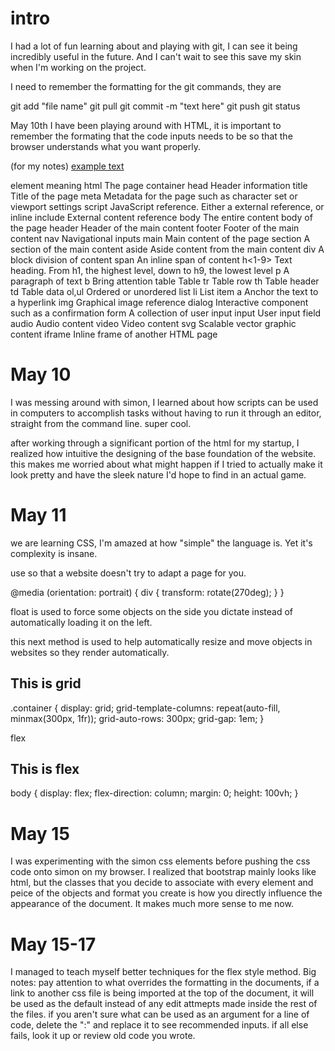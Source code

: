 # intro

I had a lot of fun learning about and playing with git, I can see it being incredibly useful in the future. And I can't wait to see this save
my skin when I'm working on the project.

I need to remember the formatting for the git commands, they are

git add "file name"
git pull
git commit -m "text here"
git push
git status


May 10th
I have been playing around with HTML, it is important to remember the formating that the code inputs needs to be so that the browser understands what you want properly.

(for my notes) <a href="link.here"> example text </a>

element	meaning
html	The page container
head	Header information
title	Title of the page
meta	Metadata for the page such as character set or viewport settings
script	JavaScript reference. Either a external reference, or inline
include	External content reference
body	The entire content body of the page
header	Header of the main content
footer	Footer of the main content
nav	Navigational inputs
main	Main content of the page
section	A section of the main content
aside	Aside content from the main content
div	A block division of content
span	An inline span of content
h<1-9>	Text heading. From h1, the highest level, down to h9, the lowest level
p	A paragraph of text
b	Bring attention
table	Table
tr	Table row
th	Table header
td	Table data
ol,ul	Ordered or unordered list
li	List item
a	Anchor the text to a hyperlink
img	Graphical image reference
dialog	Interactive component such as a confirmation
form	A collection of user input
input	User input field
audio	Audio content
video	Video content
svg	Scalable vector graphic content
iframe	Inline frame of another HTML page

# May 10

I was messing around with simon, I learned about how scripts can be used in computers to accomplish tasks without having to run it through an editor, straight from the command line. super cool.

after working through a significant portion of the html for my startup, I realized how intuitive the designing of the base foundation of the website.
this makes me worried about what might happen if I tried to actually make it look pretty and have the sleek nature I'd hope to find in an actual game.

# May 11

we are learning CSS, I'm amazed at how "simple" the language is. Yet it's complexity is insane.

use <meta name="viewport" /> so that a website doesn't try to adapt a page for you.

@media (orientation: portrait) {
    div {
        transform: rotate(270deg);
    }
}

float is used to force some objects on the side you dictate instead of automatically loading it on the left.

this next method is used to help automatically resize and move objects in websites so they render automatically.
## This is grid

.container {
    display: grid;
    grid-template-columns:
        repeat(auto-fill, minmax(300px, 1fr));
    grid-auto-rows: 300px;
    grid-gap: 1em;
}

flex

## This is flex

body {
    display: flex;
    flex-direction: column;
    margin: 0;
    height: 100vh;
}

# May 15

I was experimenting with the simon css elements before pushing the css code onto simon on my browser. I realized that bootstrap mainly looks like html, but the classes that you decide to associate with every element and peice of the objects and format you create is how you directly influence the appearance of the document. It makes much more sense to me now.

# May 15-17

I managed to teach myself better techniques for the flex style method.
Big notes: pay attention to what overrides the formatting in the documents, if a link to another css file is being imported at the top of the document, it will be used as the default instead of any edit attmepts made inside the rest of the files.
if you aren't sure what can be used as an argument for a line of code, delete the ":" and replace it to see recommended inputs.
if all else fails, look it up or review old code you wrote.